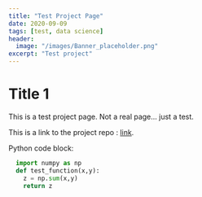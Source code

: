```yaml
---
title: "Test Project Page"
date: 2020-09-09
tags: [test, data science]
header:
  image: "/images/Banner_placeholder.png"
excerpt: "Test project"
---
```


# Title 1

This is a test project page. Not a real page... just a test.

This is a link to the project repo : [link](https://github.com/phillip-paine/PortfolioPage).

Python code block:
```python
  import numpy as np
  def test_function(x,y):
    z = np.sum(x,y)
    return z
```
